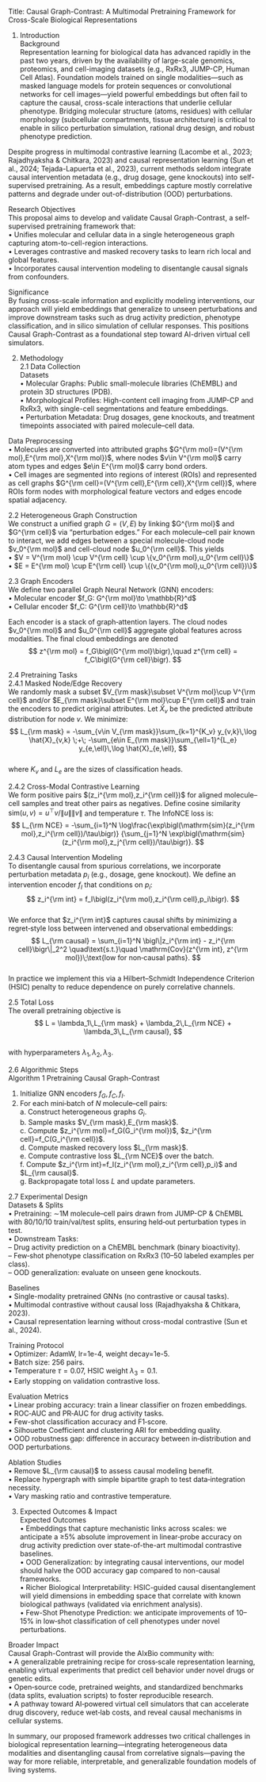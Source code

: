 Title:
Causal Graph-Contrast: A Multimodal Pretraining Framework for Cross-Scale Biological Representations

1. Introduction  
Background  
Representation learning for biological data has advanced rapidly in the past two years, driven by the availability of large-scale genomics, proteomics, and cell-imaging datasets (e.g., RxRx3, JUMP-CP, Human Cell Atlas). Foundation models trained on single modalities—such as masked language models for protein sequences or convolutional networks for cell images—yield powerful embeddings but often fail to capture the causal, cross-scale interactions that underlie cellular phenotype. Bridging molecular structure (atoms, residues) with cellular morphology (subcellular compartments, tissue architecture) is critical to enable in silico perturbation simulation, rational drug design, and robust phenotype prediction.

Despite progress in multimodal contrastive learning (Lacombe et al., 2023; Rajadhyaksha & Chitkara, 2023) and causal representation learning (Sun et al., 2024; Tejada-Lapuerta et al., 2023), current methods seldom integrate causal intervention metadata (e.g., drug dosage, gene knockouts) into self-supervised pretraining. As a result, embeddings capture mostly correlative patterns and degrade under out-of-distribution (OOD) perturbations.  

Research Objectives  
This proposal aims to develop and validate Causal Graph-Contrast, a self-supervised pretraining framework that:  
• Unifies molecular and cellular data in a single heterogeneous graph capturing atom-to-cell-region interactions.  
• Leverages contrastive and masked recovery tasks to learn rich local and global features.  
• Incorporates causal intervention modeling to disentangle causal signals from confounders.  

Significance  
By fusing cross-scale information and explicitly modeling interventions, our approach will yield embeddings that generalize to unseen perturbations and improve downstream tasks such as drug activity prediction, phenotype classification, and in silico simulation of cellular responses. This positions Causal Graph-Contrast as a foundational step toward AI-driven virtual cell simulators.

2. Methodology  
2.1 Data Collection  
Datasets  
• Molecular Graphs: Public small-molecule libraries (ChEMBL) and protein 3D structures (PDB).  
• Morphological Profiles: High-content cell imaging from JUMP-CP and RxRx3, with single-cell segmentations and feature embeddings.  
• Perturbation Metadata: Drug dosages, gene knockouts, and treatment timepoints associated with paired molecule–cell data.

Data Preprocessing  
• Molecules are converted into attributed graphs $G^{\rm mol}=(V^{\rm mol},E^{\rm mol},X^{\rm mol})$, where nodes $v\in V^{\rm mol}$ carry atom types and edges $e\in E^{\rm mol}$ carry bond orders.  
• Cell images are segmented into regions of interest (ROIs) and represented as cell graphs $G^{\rm cell}=(V^{\rm cell},E^{\rm cell},X^{\rm cell})$, where ROIs form nodes with morphological feature vectors and edges encode spatial adjacency.

2.2 Heterogeneous Graph Construction  
We construct a unified graph $G=(V,E)$ by linking $G^{\rm mol}$ and $G^{\rm cell}$ via “perturbation edges.” For each molecule–cell pair known to interact, we add edges between a special molecule-cloud node $v_0^{\rm mol}$ and cell-cloud node $u_0^{\rm cell}$. This yields  
• $V = V^{\rm mol} \cup V^{\rm cell} \cup \{v_0^{\rm mol},u_0^{\rm cell}\}$  
• $E = E^{\rm mol} \cup E^{\rm cell} \cup \{(v_0^{\rm mol},u_0^{\rm cell})\}$  

2.3 Graph Encoders  
We define two parallel Graph Neural Network (GNN) encoders:  
• Molecular encoder $f_G: G^{\rm mol}\to \mathbb{R}^d$  
• Cellular encoder $f_C: G^{\rm cell}\to \mathbb{R}^d$  

Each encoder is a stack of graph‐attention layers. The cloud nodes $v_0^{\rm mol}$ and $u_0^{\rm cell}$ aggregate global features across modalities. The final cloud embeddings are denoted  
$$
z^{\rm mol} = f_G\bigl(G^{\rm mol}\bigr),\quad
z^{\rm cell} = f_C\bigl(G^{\rm cell}\bigr).
$$  

2.4 Pretraining Tasks  
2.4.1 Masked Node/Edge Recovery  
We randomly mask a subset $V_{\rm mask}\subset V^{\rm mol}\cup V^{\rm cell}$ and/or $E_{\rm mask}\subset E^{\rm mol}\cup E^{\rm cell}$ and train the encoders to predict original attributes. Let $\hat{X}_v$ be the predicted attribute distribution for node $v$. We minimize:  
$$
L_{\rm mask} = -\sum_{v\in V_{\rm mask}}\sum_{k=1}^{K_v} y_{v,k}\,\log \hat{X}_{v,k}
\;+\;
-\sum_{e\in E_{\rm mask}}\sum_{\ell=1}^{L_e} y_{e,\ell}\,\log \hat{X}_{e,\ell},
$$  
where $K_v$ and $L_e$ are the sizes of classification heads.

2.4.2 Cross-Modal Contrastive Learning  
We form positive pairs $(z_i^{\rm mol},z_i^{\rm cell})$ for aligned molecule–cell samples and treat other pairs as negatives. Define cosine similarity $\mathrm{sim}(u,v)=u^\top v/\|u\|\|v\|$ and temperature $\tau$. The InfoNCE loss is:  
$$
L_{\rm NCE} = -\sum_{i=1}^N 
\log\frac{\exp\bigl(\mathrm{sim}(z_i^{\rm mol},z_i^{\rm cell})/\tau\bigr)}
{\sum_{j=1}^N \exp\bigl(\mathrm{sim}(z_i^{\rm mol},z_j^{\rm cell})/\tau\bigr)}.
$$  

2.4.3 Causal Intervention Modeling  
To disentangle causal from spurious correlations, we incorporate perturbation metadata $p_i$ (e.g., dosage, gene knockout). We define an intervention encoder $f_I$ that conditions on $p_i$:  
$$
z_i^{\rm int} = f_I\bigl(z_i^{\rm mol},z_i^{\rm cell},p_i\bigr).
$$  
We enforce that $z_i^{\rm int}$ captures causal shifts by minimizing a regret‐style loss between intervened and observational embeddings:  
$$
L_{\rm causal} = \sum_{i=1}^N \bigl\|z_i^{\rm int} - z_i^{\rm cell}\bigr\|_2^2
\quad\text{s.t.}\quad
\mathrm{Cov}(z^{\rm int}, z^{\rm mol})\;\text{low for non‐causal paths}.
$$  
In practice we implement this via a Hilbert–Schmidt Independence Criterion (HSIC) penalty to reduce dependence on purely correlative channels.

2.5 Total Loss  
The overall pretraining objective is  
$$
L = \lambda_1\,L_{\rm mask} + \lambda_2\,L_{\rm NCE} + \lambda_3\,L_{\rm causal},
$$  
with hyperparameters $\lambda_1,\lambda_2,\lambda_3$.

2.6 Algorithmic Steps  
Algorithm 1 Pretraining Causal Graph-Contrast  
1. Initialize GNN encoders $f_G,f_C,f_I$.  
2. For each mini‐batch of $N$ molecule–cell pairs:  
   a. Construct heterogeneous graphs $G_i$.  
   b. Sample masks $V_{\rm mask},E_{\rm mask}$.  
   c. Compute $z_i^{\rm mol}=f_G(G_i^{\rm mol})$, $z_i^{\rm cell}=f_C(G_i^{\rm cell})$.  
   d. Compute masked recovery loss $L_{\rm mask}$.  
   e. Compute contrastive loss $L_{\rm NCE}$ over the batch.  
   f. Compute $z_i^{\rm int}=f_I(z_i^{\rm mol},z_i^{\rm cell},p_i)$ and $L_{\rm causal}$.  
   g. Backpropagate total loss $L$ and update parameters.

2.7 Experimental Design  
Datasets & Splits  
• Pretraining: ∼1M molecule–cell pairs drawn from JUMP-CP & ChEMBL with 80/10/10 train/val/test splits, ensuring held‐out perturbation types in test.  
• Downstream Tasks:  
  – Drug activity prediction on a ChEMBL benchmark (binary bioactivity).  
  – Few‐shot phenotype classification on RxRx3 (10–50 labeled examples per class).  
  – OOD generalization: evaluate on unseen gene knockouts.  

Baselines  
• Single-modality pretrained GNNs (no contrastive or causal tasks).  
• Multimodal contrastive without causal loss (Rajadhyaksha & Chitkara, 2023).  
• Causal representation learning without cross-modal contrastive (Sun et al., 2024).

Training Protocol  
• Optimizer: AdamW, lr=1e-4, weight decay=1e-5.  
• Batch size: 256 pairs.  
• Temperature $\tau=0.07$, HSIC weight $\lambda_3=0.1$.  
• Early stopping on validation contrastive loss.

Evaluation Metrics  
• Linear probing accuracy: train a linear classifier on frozen embeddings.  
• ROC‐AUC and PR‐AUC for drug activity tasks.  
• Few-shot classification accuracy and F1‐score.  
• Silhouette Coefficient and clustering ARI for embedding quality.  
• OOD robustness gap: difference in accuracy between in‐distribution and OOD perturbations.

Ablation Studies  
• Remove $L_{\rm causal}$ to assess causal modeling benefit.  
• Replace hypergraph with simple bipartite graph to test data‐integration necessity.  
• Vary masking ratio and contrastive temperature.

3. Expected Outcomes & Impact  
Expected Outcomes  
• Embeddings that capture mechanistic links across scales: we anticipate a ≥5% absolute improvement in linear‐probe accuracy on drug activity prediction over state-of-the-art multimodal contrastive baselines.  
• OOD Generalization: by integrating causal interventions, our model should halve the OOD accuracy gap compared to non-causal frameworks.  
• Richer Biological Interpretability: HSIC-guided causal disentanglement will yield dimensions in embedding space that correlate with known biological pathways (validated via enrichment analysis).  
• Few-Shot Phenotype Prediction: we anticipate improvements of 10–15% in low‐shot classification of cell phenotypes under novel perturbations.

Broader Impact  
Causal Graph-Contrast will provide the AIxBio community with:  
• A generalizable pretraining recipe for cross‐scale representation learning, enabling virtual experiments that predict cell behavior under novel drugs or genetic edits.  
• Open‐source code, pretrained weights, and standardized benchmarks (data splits, evaluation scripts) to foster reproducible research.  
• A pathway toward AI‐powered virtual cell simulators that can accelerate drug discovery, reduce wet‐lab costs, and reveal causal mechanisms in cellular systems.  

In summary, our proposed framework addresses two critical challenges in biological representation learning—integrating heterogeneous data modalities and disentangling causal from correlative signals—paving the way for more reliable, interpretable, and generalizable foundation models of living systems.
